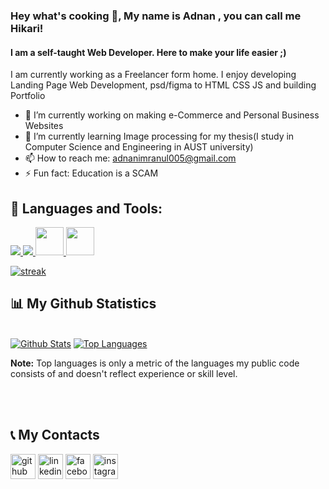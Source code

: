 ### Hey what's cooking 🥳, My name is Adnan , you can call me Hikari!
#### I am a self-taught Web Developer. Here to make your life easier ;)
I am currently working as a Freelancer form home.
I enjoy developing Landing Page Web Development, psd/figma to HTML CSS JS and building Portfolio 
<!--
<p><img align="right" src="https://github.com/AdnanSalazzar/AdnanSalazzar/assets/69186678/a99acc6a-5009-478c-b7b6-34678007de6b" width="390" height="320" margin-bottom="30px" /></p>
-->

- 🔭 I’m currently working on making e-Commerce and Personal Business Websites 
- 🌱 I’m currently learning Image processing for my thesis(I study in Computer Science and Engineering in AUST university) 
- 📫 How to reach me: adnanimranul005@gmail.com 
- ⚡ Fun fact: Education is a SCAM

## 🚀 Languages and Tools:

<p align="left"> 
    <a href="https://en.wikipedia.org/wiki/C%2B%2B" target="_blank"> <img src="https://img.icons8.com/color/48/000000/c-plus-plus-logo.png"/> </a>
    <a href="https://developer.mozilla.org/en-US/docs/Web/JavaScript" target="_blank"> <img src="https://img.icons8.com/color/48/000000/javascript.png"/> </a> 
    <a href="https://www.w3.org/html/" target="_blank"> <img src="https://upload.wikimedia.org/wikipedia/commons/6/61/HTML5_logo_and_wordmark.svg" height="45px" width="45px"/> </a> 
    <a href="https://www.w3schools.com/css/" target="_blank"> <img src="https://upload.wikimedia.org/wikipedia/commons/d/d5/CSS3_logo_and_wordmark.svg" height="45px" width="45px"/> </a> 
</p>

<p align="left">
    <a href="https://github-readme-streak-stats.herokuapp.com/?user=AhnafTahmid1776&theme=black-ice&hide_border=true&stroke=0000&background=060A0CD0">
        <img title="🔥 Get streak stats for your profile at git.io/streak-stats" alt=" streak" src="https://github-readme-streak-stats.herokuapp.com/?user=AdnanSalazzar&theme=black-ice&hide_border=true&stroke=0000&background=060A0CD0"/>
    </a>
</p>


## 📊 My Github Statistics

  <br/>
    <a href="https://github-readme-stats.vercel.app/api?username=AdnanSalazzar&show_icons=true&count_private=true&theme=react&hide_border=true&bg_color=0D1117"><img alt="Github Stats" src="https://github-readme-stats.vercel.app/api?username=AdnanSalazzar&show_icons=true&count_private=true&theme=react&hide_border=true&bg_color=0D1117" /></a>
  <a href="https://github-readme-stats.vercel.app/api/top-langs/?username=AdnanSalazzar&langs_count=8&count_private=true&layout=compact&theme=react&hide_border=true&bg_color=0D1117"><img alt="Top Languages" src="https://github-readme-stats.vercel.app/api/top-langs/?username=AdnanSalazzar&langs_count=8&count_private=true&layout=compact&theme=react&hide_border=true&bg_color=0D1117" /></a>
  <br/>
  
  <b>Note:</b> Top languages is only a metric of the languages my public code consists of and doesn't reflect experience or skill level.
  
<br/>
<br/>

## 📞 My Contacts
[<img src='https://cdn.jsdelivr.net/npm/simple-icons@3.0.1/icons/github.svg' alt='github' height='40'>](https://github.com/AdnanSalazzar) 
[<img src='https://cdn.jsdelivr.net/npm/simple-icons@3.0.1/icons/linkedin.svg' alt='linkedin' height='40'>](linkedin.com/in/adnan-imranul-islam-3458291a9/)  [<img src='https://cdn.jsdelivr.net/npm/simple-icons@3.0.1/icons/facebook.svg' alt='facebook' height='40'>](https://www.facebook.com/imranulislam.adnan)
[<img src='https://cdn.jsdelivr.net/npm/simple-icons@3.0.1/icons/instagram.svg' alt='instagram' height='40'>](https://www.instagram.com/adnanshadow/)  

<!--
![GitHub Activity Graph](https://activity-graph.herokuapp.com/graph?username=AdnanSalazzar)  

-->
